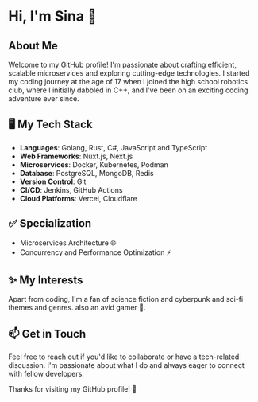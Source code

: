 # Hi, I'm Sina 👋

## About Me
Welcome to my GitHub profile! I'm passionate about crafting efficient, scalable microservices and exploring cutting-edge technologies. I started my coding journey at the age of 17 when I joined the high school robotics club, where I initially dabbled in C++, and I've been on an exciting coding adventure ever since.

## 🖥️ My Tech Stack
- **Languages**: Golang, Rust, C#, JavaScript and TypeScript
- **Web Frameworks**: Nuxt.js, Next.js
- **Microservices**: Docker, Kubernetes, Podman
- **Database**: PostgreSQL, MongoDB, Redis
- **Version Control**: Git
- **CI/CD**: Jenkins, GitHub Actions
- **Cloud Platforms**: Vercel, Cloudflare

## ✅ Specialization
- Microservices Architecture 🌐
- Concurrency and Performance Optimization ⚡

## ✨ My Interests
Apart from coding, I'm a fan of science fiction and cyberpunk and sci-fi themes and genres. also an avid gamer 👾.

## 📫 Get in Touch

Feel free to reach out if you'd like to collaborate or have a tech-related discussion. I'm passionate about what I do and always eager to connect with fellow developers.

Thanks for visiting my GitHub profile! 🚀
